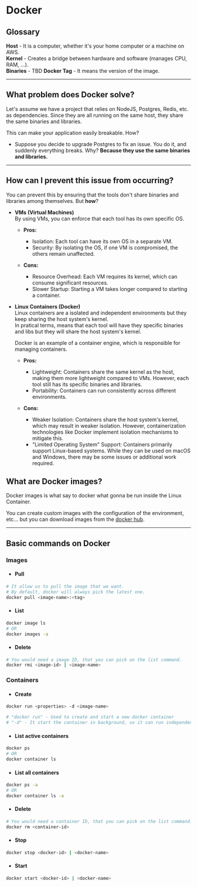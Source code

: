 # Docker

## Glossary

**Host** - It is a computer, whether it's your home computer or a machine on AWS.  
**Kernel** - Creates a bridge between hardware and software (manages CPU, RAM, ...).  
**Binaries** - TBD
**Docker Tag** - It means the version of the image.

---

## What problem does Docker solve?

Let's assume we have a project that relies on NodeJS, Postgres, Redis, etc. as dependencies. Since they are all running on the same host, they share the same binaries and libraries.

This can make your application easily breakable. How? 
- Suppose you decide to upgrade Postgres to fix an issue. You do it, and suddenly everything breaks. Why? **Because they use the same binaries and libraries.**

---

## How can I prevent this issue from occurring?

You can prevent this by ensuring that the tools don't share binaries and libraries among themselves. But **how**?

- **VMs (Virtual Machines)**  
  By using VMs, you can enforce that each tool has its own specific OS.   

    - **Pros:** 
      - Isolation: Each tool can have its own OS in a separate VM.
      - Security: By isolating the OS, if one VM is compromised, the others remain unaffected.

    - **Cons:**
      - Resource Overhead: Each VM requires its kernel, which can consume significant resources.
      - Slower Startup: Starting a VM takes longer compared to starting a container. 

- **Linux Containers (Docker)**  
  Linux containers are a isolated and independent environments but they keep sharing the host system's kernel.  
  In pratical terms, means that each tool will have they specific binaries and libs but they will share the host system's kernel.  
  
  Docker is an example of a container engine, which is responsible for managing containers. 

    - **Pros:** 
      - Lightweight: Containers share the same kernel as the host, making them more lightweight compared to VMs. However, each tool still has its specific binaries and libraries.
      - Portability: Containers can run consistently across different environments.

    - **Cons:**
      - Weaker Isolation: Containers share the host system's kernel, which may result in weaker isolation. However, containerization technologies like Docker implement isolation mechanisms to mitigate this.
      - "Limited Operating System" Support: Containers primarily support Linux-based systems. While they can be used on macOS and Windows, there may be some issues or additional work required.

## What are Docker images?
Docker images is what say to docker what gonna be run inside the Linux Container. 
 
You can create custom images with the configuration of the environment, etc... but you can download images from the [docker hub](https://hub.docker.com/).  

---

## Basic commands on Docker

### Images
  - #### Pull
  
  ```sh
  # It allow us to pull the image that we want.
  # By default, docker will always pick the latest one. 
  docker pull <image-name>:<tag>
  ```
  
  - #### List
  
  ```sh
  docker image ls
  # OR
  docker images -a
  ```
  
   - #### Delete 

  ```sh
  # You would need a image ID, that you can pick on the list command.
  docker rmi <image-id> | <image-name>
  ```
  
### Containers
  - #### Create
  
  ```sh 
  docker run <properties> -d <image-name>

  # "docker run" - Used to create and start a new docker container
  # "-d" - It start the container in background, so it can run independently.
  ```
  
  - #### List active containers
  
  ```sh
  docker ps 
  # OR 
  docker container ls
  ```
  
  - #### List all containers
  
  ```sh
  docker ps -a
  # OR 
  docker container ls -a
  ```
  
   - #### Delete 

  ```sh
  # You would need a container ID, that you can pick on the list command.
  docker rm <container-id>
  ```
  
  - #### Stop
  ```sh
  docker stop <docker-id> | <docker-name>
  ```
  
  - #### Start
  ```sh
  docker start <docker-id> | <docker-name>
  ```
